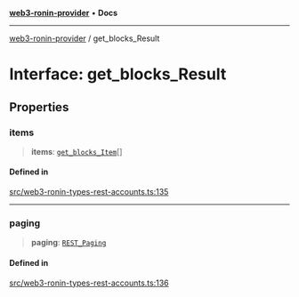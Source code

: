 [**web3-ronin-provider**](../README.md) • **Docs**

***

[web3-ronin-provider](../globals.md) / get\_blocks\_Result

# Interface: get\_blocks\_Result

## Properties

### items

> **items**: [`get_blocks_Item`](get_blocks_Item.md)[]

#### Defined in

[src/web3-ronin-types-rest-accounts.ts:135](https://github.com/chuacw/web3-ronin-provider/blob/e9318161fb5ce839bfa5a7cd824e9be03b129c7e/src/web3-ronin-types-rest-accounts.ts#L135)

***

### paging

> **paging**: [`REST_Paging`](REST_Paging.md)

#### Defined in

[src/web3-ronin-types-rest-accounts.ts:136](https://github.com/chuacw/web3-ronin-provider/blob/e9318161fb5ce839bfa5a7cd824e9be03b129c7e/src/web3-ronin-types-rest-accounts.ts#L136)
